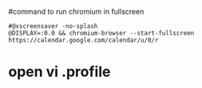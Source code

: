 #command to run chromium in fullscreen
```
#@xscreensaver -no-splash
@DISPLAY=:0.0 && chromium-browser --start-fullscreen https://calendar.google.com/calendar/u/0/r
```
# open vi .profile
